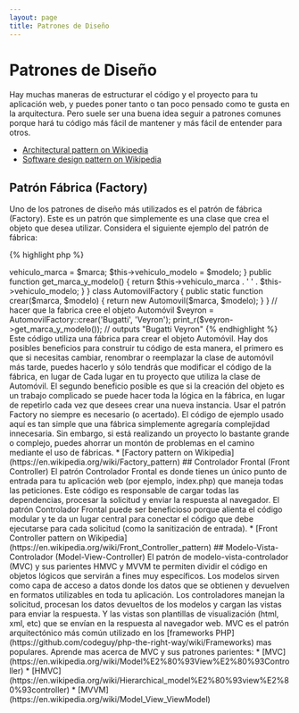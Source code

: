 ```yaml
---
layout: page
title: Patrones de Diseño
---
```


# Patrones de Diseño

Hay muchas maneras de estructurar el código y el proyecto para tu aplicación web, y puedes poner tanto o tan poco
pensado como te gusta en la arquitectura. Pero suele ser una buena idea seguir a patrones comunes porque hará tu código 
más fácil de mantener y más fácil de entender para otros.

* [Architectural pattern on Wikipedia](https://en.wikipedia.org/wiki/Architectural_pattern)
* [Software design pattern on Wikipedia](https://en.wikipedia.org/wiki/Software_design_pattern)

## Patrón Fábrica (Factory)

Uno de los patrones de diseño más utilizados es el patrón de fábrica (Factory). Este es un patrón que simplemente es una 
clase que crea el objeto que desea utilizar. Considera el siguiente ejemplo del patrón de fábrica:

{% highlight php %}
<?php
class Automovil
{
    private $vehiculo_marca;
    private $vehiculo_modelo;

    public function __construct($marca, $modelo)
    {
        $this->vehiculo_marca = $marca;
        $this->vehiculo_modelo = $modelo;
    }

    public function get_marca_y_modelo()
    {
        return $this->vehiculo_marca . ' ' . $this->vehiculo_modelo;
    }
}

class AutomovilFactory
{
    public static function crear($marca, $modelo)
    {
        return new Automovil($marca, $modelo);
    }
}

// hacer que la fabrica cree el objeto Automóvil
$veyron = AutomovilFactory::crear('Bugatti', 'Veyron');

print_r($veyron->get_marca_y_modelo()); // outputs "Bugatti Veyron"
{% endhighlight %}

Este código utiliza una fábrica para crear el objeto Automóvil. Hay dos posibles beneficios para construir tu 
código de esta manera, el primero es que si necesitas cambiar, renombrar o reemplazar la clase de automóvil más tarde, 
puedes hacerlo y sólo tendrás que modificar el código de la fábrica, en lugar de Cada lugar en tu proyecto que utiliza 
la clase de Automóvil. El segundo beneficio posible es que si la creación del objeto es un trabajo complicado se puede 
hacer toda la lógica en la fábrica, en lugar de repetirlo cada vez que desees crear una nueva instancia.

Usar el patrón Factory no siempre es necesario (o acertado). El código de ejemplo usado aquí es tan simple que una 
fábrica simplemente agregaría complejidad innecesaria. Sin embargo, si está realizando un proyecto lo bastante grande o 
complejo, puedes ahorrar un montón de problemas en el camino mediante el uso de fábricas.

* [Factory pattern on Wikipedia](https://en.wikipedia.org/wiki/Factory_pattern)

## Controlador Frontal (Front Controller)

El patrón Controlador Frontal es donde tienes un único punto de entrada para tu aplicación web (por ejemplo, index.php) 
que maneja todas las peticiones. Este código es responsable de cargar todas las dependencias, procesar la solicitud y 
enviar la respuesta al navegador. El patrón Controlador Frontal puede ser beneficioso porque alienta el código modular 
y te da un lugar central para conectar el código que debe ejecutarse para cada solicitud (como la sanitización de 
entrada).

* [Front Controller pattern on Wikipedia](https://en.wikipedia.org/wiki/Front_Controller_pattern)

## Modelo-Vista-Controlador (Model-View-Controller)

El patrón de modelo-vista-controlador (MVC) y sus parientes HMVC y MVVM te permiten dividir el código en objetos lógicos 
que servirán a fines muy específicos. Los modelos sirven como capa de acceso a datos donde los datos que se obtienen y 
devuelven en formatos utilizables en toda tu aplicación. Los controladores manejan la solicitud, procesan los datos 
devueltos de los modelos y cargan las vistas para enviar la respuesta. Y las vistas son plantillas de visualización 
(html, xml, etc) que se envían en la respuesta al navegador web.

MVC es el patrón arquitectónico más común utilizado en los [frameworks PHP](https://github.com/codeguy/php-the-right-way/wiki/Frameworks) mas populares.

Aprende mas acerca de MVC y sus patrones parientes:

* [MVC](https://en.wikipedia.org/wiki/Model%E2%80%93View%E2%80%93Controller)
* [HMVC](https://en.wikipedia.org/wiki/Hierarchical_model%E2%80%93view%E2%80%93controller)
* [MVVM](https://en.wikipedia.org/wiki/Model_View_ViewModel)
